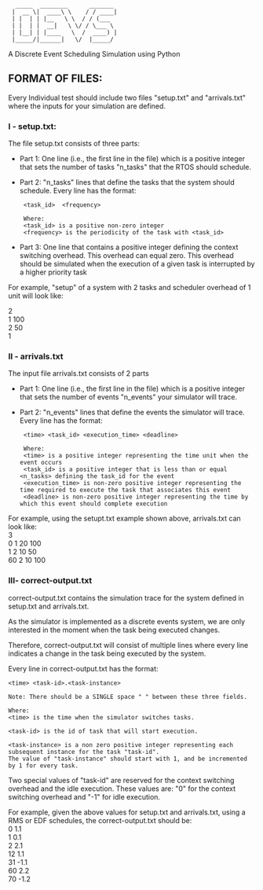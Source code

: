       _____  ________      _______   
     |  __ \|  ____\ \    / / ____|  
     | |  | | |__   \ \  / / (___    
     | |  | |  __|   \ \/ / \___ \   
     | |__| | |____   \  /  ____) |  
     |_____/|______|   \/  |_____/                                      
                               
A Discrete Event Scheduling Simulation using Python

## FORMAT OF FILES:
 
Every Individual test should include two files "setup.txt" and
"arrivals.txt" where the inputs for your simulation are defined. 

### I - setup.txt:

The file setup.txt consists of three parts:
 - Part 1: One line (i.e., the first line in the file) which is a positive
		integer that sets the number of tasks "n_tasks" that the RTOS should schedule.

 - Part 2: "n_tasks" lines that define the tasks that the system should schedule.
		Every line has the format:

		<task_id>  <frequency>

		Where:
		<task_id> is a positive non-zero integer  
		<frequency> is the periodicity of the task with <task_id>  

 - Part 3: One line that contains a positive integer defining the context
		switching overhead. This overhead can equal zero. This overhead should be
		simulated when the execution of a given task is interrupted by a higher
		priority task

For example, "setup" of a system with 2 tasks and scheduler overhead of 1 unit will look like:    

2  
1 100  
2 50   
1  


### II - arrivals.txt

The input file arrivals.txt consists of 2 parts 

 - Part 1: One line (i.e., the first line in the file) which is a positive
		integer that sets the number of events "n_events" your simulator will trace.

 - Part 2: "n_events" lines that define the events the simulator will trace.
		Every line has the format: 

		<time> <task_id> <execution_time> <deadline>

	    Where:    
		<time> is a positive integer representing the time unit when the event occurs   
		<task_id> is a positive integer that is less than or equal <n_tasks> defining the task_id for the event    
		<execution_time> is non-zero positive integer representing the time required to execute the task that associates this event  
		<deadline> is non-zero positive integer representing the time by which this event should complete execution  

For example, using the setupt.txt example shown above, arrivals.txt can look like:  
3  
0 1 20 100  
1 2 10 50  
60 2 10 100  

### III- correct-output.txt   

correct-output.txt contains the simulation trace for the system defined in setup.txt and arrivals.txt.  

As the simulator is implemented as a discrete events system, we are only interested in the moment when the task being executed changes.  

Therefore, correct-output.txt will consist of multiple lines where every line indicates a change in the task being executed by the system.   

Every line in correct-output.txt has the format:

	<time> <task-id>.<task-instance>

	Note: There should be a SINGLE space " " between these three fields.

	Where:
	<time> is the time when the simulator switches tasks. 

	<task-id> is the id of task that will start execution.

	<task-instance> is a non zero positive integer representing each subsequent instance for the task "task-id".  
	The value of "task-instance" should start with 1, and be incremented by 1 for every task.  

Two special values of "task-id" are reserved for the context switching overhead and the idle execution. These values are: "0" for the context switching overhead and "-1" for idle execution.

For example, given the above values for setup.txt and arrivals.txt, using a RMS or EDF schedules, the correct-output.txt should be:  
0 1.1  
1 0.1  
2 2.1  
12 1.1  
31 -1.1  
60 2.2  
70 -1.2  

